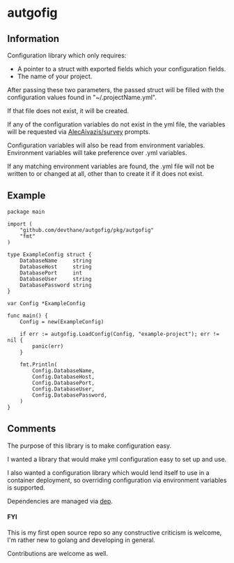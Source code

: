 # autgofig

## Information

Configuration library which only requires:
* A pointer to a struct with exported fields which your configuration fields.
* The name of your project.

After passing these two parameters, the passed struct will be filled with the configuration values found in "~/.projectName.yml".

If that file does not exist, it will be created.

If any of the configuration variables do not exist in the yml file, the variables will be requested via [AlecAivazis/survey](https://github.com/AlecAivazis/survey) prompts.

Configuration variables will also be read from environment variables. Environment variables will take preference over .yml variables.

If any matching environment variables are found, the .yml file will not be written to or changed at all, other than to create it if it does not exist.

## Example

```
package main

import (
	"github.com/devthane/autgofig/pkg/autgofig"
	"fmt"
)

type ExampleConfig struct {
	DatabaseName     string
	DatabaseHost     string
	DatabasePort     int
	DatabaseUser     string
	DatabasePassword string
}

var Config *ExampleConfig

func main() {
	Config = new(ExampleConfig)

	if err := autgofig.LoadConfig(Config, "example-project"); err != nil {
		panic(err)
	}

	fmt.Println(
		Config.DatabaseName,
		Config.DatabaseHost,
		Config.DatabasePort,
		Config.DatabaseUser,
		Config.DatabasePassword,
	)
}
```



## Comments

The purpose of this library is to make configuration easy.

I wanted a library that would make yml configuration easy to set up and use.

I also wanted a configuration library which would lend itself to use in a container deployment, so overriding configuration via environment variables is supported.

Dependencies are managed via [dep](https://github.com/golang/dep).

#### FYI

This is my first open source repo so any constructive criticism is welcome, I'm rather new to golang and developing in general.

Contributions are welcome as well.
